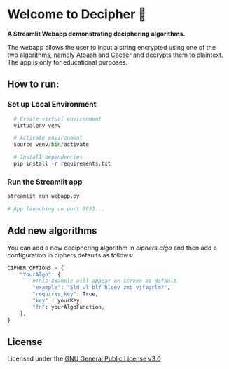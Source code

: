 # Welcome to Decipher :wave:

**A Streamlit Webapp demonstrating deciphering algorithms.**

The webapp allows the user to input a string encrypted using one of the two algorithms, namely Atbash and Caeser and decrypts them to plaintext. The app is only for educational purposes.

## How to run:

### Set up Local Environment

```python
  # Create virtual environment
  virtualenv venv

  # Activate environment
  source venv/bin/activate

  # Install dependencies
  pip install -r requirements.txt
```

### Run the Streamlit app

```python
streamlit run webapp.py

# App launching on port 8051...
```

## Add new algorithms

You can add a new deciphering algorithm in <i>ciphers.algo</i> and then add a configuration in ciphers.defaults as follows:

```python
CIPHER_OPTIONS = {
    "YourAlgo": {
        #This example will appear on screen as default
        "example": "Sld wl blf hloev zmb vjfzgrlm?",
        "requires_key": True,
        "key" : yourKey,
        "fn": yourAlgoFunction,
    },
}
```

## License

Licensed under the [GNU General Public License v3.0](https://github.com/tanmaylaud/decipher/blob/main/LICENSE)

